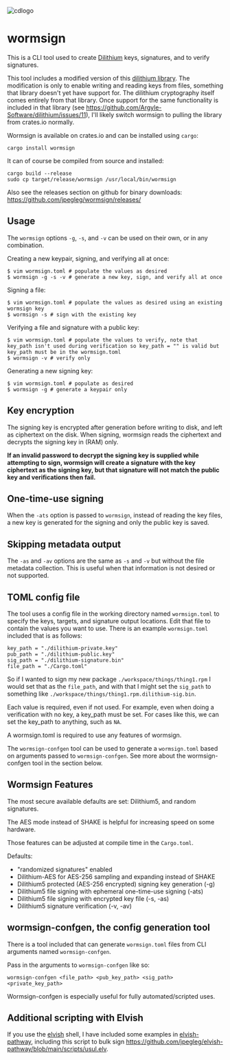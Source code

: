 ![cdlogo](https://carefuldata.com/images/cdlogo.png)

# wormsign

This is a CLI tool used to create [Dilithium](https://pq-crystals.org/dilithium/index.shtml) keys, signatures, and to verify signatures.

This tool includes a modified version of this [dilithium library](https://github.com/Argyle-Software/dilithium). The modification is only to enable writing and reading keys from files, something that library doesn't yet have support for. The dilithium cryptography itself comes entirely from that library. Once support for the same functionality is included in that library (see https://github.com/Argyle-Software/dilithium/issues/11), I'll likely switch wormsign to pulling the library from crates.io normally.

Wormsign is available on crates.io and can be installed using `cargo`:

```
cargo install wormsign
```

It can of course be compiled from source and installed:

```
cargo build --release
sudo cp target/release/wormsign /usr/local/bin/wormsign

```

Also see the releases section on github for binary downloads: https://github.com/jpegleg/wormsign/releases/

## Usage

The `wormsign` options `-g`, `-s`, and `-v` can be used on their own, or in any combination.

Creating a new keypair, signing, and verifying all at once:

```
$ vim wormsign.toml # populate the values as desired
$ wormsign -g -s -v # generate a new key, sign, and verify all at once
```

Signing a file:

```
$ vim wormsign.toml # populate the values as desired using an existing wormsign key
$ wormsign -s # sign with the existing key
```

Verifying a file and signature with a public key:

```
$ vim wormsign.toml # populate the values to verify, note that key_path isn't used during verification so key_path = "" is valid but key_path must be in the wormsign.toml
$ wormsign -v # verify only
```

Generating a new signing key:

```
$ vim wormsign.toml # populate as desired
$ wormsign -g # generate a keypair only
```

## Key encryption

The signing key is encrypted after generation before writing to disk, and left as ciphertext on the disk. When signing, wormsign reads the ciphertext and decrypts the signing key in (RAM) only.

<b>If an invalid password to decrypt the signing key is supplied while attempting to sign, wormsign will create a signature with the key ciphertext as the signing key, but that signature will not match the public key and verifications then fail.</b>

## One-time-use signing

When the `-ats` option is passed to `wormsign`, instead of reading the key files, a new key is generated for the signing and only the public key is saved.

## Skipping metadata output

The `-as` and `-av` options are the same as `-s` and `-v` but without the file metadata collection. This is useful when that information is not desired or not supported.

## TOML config file

The tool uses a config file in the working directory named `wormsign.toml` to specify the keys, targets, and signature output locations. Edit that file to contain the values you want to use. There is an example `wormsign.toml` included that is as follows:

```
key_path = "./dilithium-private.key"
pub_path = "./dilithium-public.key"
sig_path = "./dilithium-signature.bin"
file_path = "./Cargo.toml"
```

So if I wanted to sign my new package `./workspace/things/thing1.rpm` I would set that as the `file_path`, and with that I might set the `sig_path` to something like `./workspace/things/thing1.rpm.dilithium-sig.bin`.

Each value is required, even if not used. For example, even when doing a verification with no key, a key_path must be set. For cases like this, we can set the key_path to anything, such as `NA`.

A wormsign.toml is required to use any features of wormsign.

The `wormsign-confgen` tool can be used to generate a `wormsign.toml` based on arguments passed to `wormsign-confgen`. See more about the wormsign-confgen tool in the section below.

## Wormsign Features

The most secure available defaults are set: Dilithium5, and random signatures.

The AES mode instead of SHAKE is helpful for increasing speed on some hardware.

Those features can be adjusted at compile time in the `Cargo.toml`.

Defaults:

- "randomized signatures" enabled
- Dilithium-AES for AES-256 sampling and expanding instead of SHAKE
- Dilithium5 protected (AES-256 encrypted) signing key generation (-g)
- Dilithium5 file signing with ephemeral one-time-use signing (-ats)
- Dilithium5 file signing with encrypted key file (-s, -as)
- Dilithium5 signature verification (-v, -av)

## wormsign-confgen, the config generation tool

There is a tool included that can generate `wormsign.toml` files from CLI arguments named `wormsign-confgen`.

Pass in the arguments to `wormsign-confgen` like so:

`wormsign-confgen <file_path> <pub_key_path> <sig_path> <private_key_path>`

Wormsign-confgen is especially useful for fully automated/scripted uses.

## Additional scripting with Elvish

If you use the [elvish](https://elv.sh/r) shell, I have included some examples in [elvish-pathway](https://github.com/jpegleg/elvish-pathway/tree/main), including this script to bulk sign https://github.com/jpegleg/elvish-pathway/blob/main/scripts/usul.elv.
